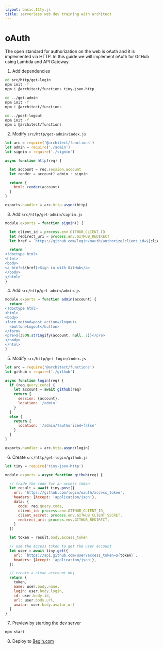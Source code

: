 ```yaml
---
layout: basic.11ty.js
title: serverless web dev training with architect
---
```


# oAuth

The open standard for authorization on the web is oAuth and it is implemented via HTTP. In this guide we will implement oAuth for GitHub using Lambda and API Gateway.

1. Add dependencies 

```bash
cd src/http/get-login
npm init -f
npm i @architect/functions tiny-json-http

cd ../get-admin
npm init -f
npm i @architect/functions

cd ../post-logout
npm init -f
npm i @architect/functions
```

2. Modify `src/http/get-admin/index.js`

```javascript
let arc = require('@architect/functions')
let admin = require('./admin')
let signin = require('./signin')

async function http(req) {

  let account = req.session.account
  let render = account? admin : signin

  return {
    html: render(account)
  }
}

exports.handler = arc.http.async(http)
```

3. Add `src/http/get-admin/signin.js`

```javascript
module.exports = function signin() {

  let client_id = process.env.GITHUB_CLIENT_ID
  let redirect_uri = process.env.GITHUB_REDIRECT
  let href = `https://github.com/login/oauth/authorize?client_id=${client_id}&redirect_uri=${redirect_uri}`

  return `
<!doctype html>
<html>
<body>
<a href=${href}>Sign in with GitHub</a>
</body>
</html>`
}
```

4. Add `src/http/get-admin/admin.js`

```javascript
module.exports = function admin(account) {
  return `
<!doctype html>
<html>
<body>
<form method=post action=/logout>
  <button>Logout</button>
</form>
<pre>${JSON.stringify(account, null, 2)}</pre>
</body>
</html>`
}
```

5. Modify `src/http/get-login/index.js`

```javascript
let arc = require('@architect/functions')
let github = require('./github')

async function login(req) {
  if (req.query.code) {
    let account = await github(req)
    return {
      session: {account},
      location: '/admin'
    }
  }
  else {
    return {
      location: '/admin/?authorized=false'
    }
  }
}

exports.handler = arc.http.async(login)
```

6. Create `src/http/get-login/github.js`

```javascript
let tiny = require('tiny-json-http')

module.exports = async function github(req) {

  // trade the code for an access token
  let result = await tiny.post({
    url: 'https://github.com/login/oauth/access_token',
    headers: {Accept: 'application/json'},
    data: {
      code: req.query.code,
      client_id: process.env.GITHUB_CLIENT_ID,
      client_secret: process.env.GITHUB_CLIENT_SECRET,
      redirect_uri: process.env.GITHUB_REDIRECT,
    }
  })

  let token = result.body.access_token

  // use the access token to get the user account
  let user = await tiny.get({
    url: `https://api.github.com/user?access_token=${token}`,
    headers: {Accept: 'application/json'},
  })

  // create a clean acccount obj
  return {
    token,
    name: user.body.name,
    login: user.body.login,
    id: user.body.id,
    url: user.body.url,
    avatar: user.body.avatar_url
  }
}
```


7. Preview by starting the dev server

```bash
npm start
```

8. Deploy to [Begin.com](https://begin.com)

